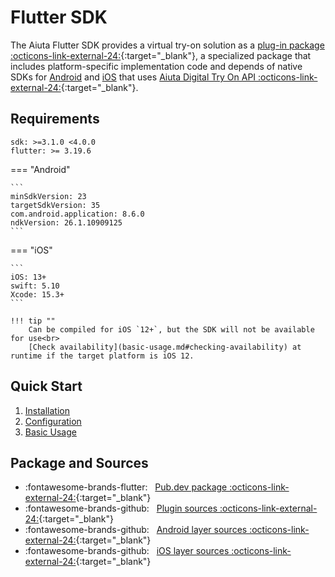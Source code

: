 # Flutter SDK

The Aiuta Flutter SDK provides a virtual try-on solution as a [plug-in package :octicons-link-external-24:](https://flutter.dev/developing-packages/){:target="_blank"}, a specialized package that includes platform-specific implementation code and depends of native SDKs for [Android](../android/overview.md) and [iOS](../ios/overview.md) that uses [Aiuta Digital Try On API :octicons-link-external-24:](https://developer.aiuta.com/products/digital-try-on/Documentation){:target="_blank"}.

## Requirements

```
sdk: >=3.1.0 <4.0.0
flutter: >= 3.19.6
```

=== "Android"

    ```
    minSdkVersion: 23
    targetSdkVersion: 35
    com.android.application: 8.6.0
    ndkVersion: 26.1.10909125
    ```

=== "iOS"

    ```
    iOS: 13+
    swift: 5.10
    Xcode: 15.3+
    ```

    !!! tip ""
        Can be compiled for iOS `12+`, but the SDK will not be available for use<br>
        [Check availability](basic-usage.md#checking-availability) at runtime if the target platform is iOS 12.

## Quick Start

1. [Installation](installation.md)
2. [Configuration](configuration.md)
3. [Basic Usage](basic-usage.md)

## Package and Sources

<div class="grid cards" markdown>

- :fontawesome-brands-flutter: &nbsp; [Pub.dev package :octicons-link-external-24:](https://pub.dev/packages/aiuta_flutter){:target="_blank"}
- :fontawesome-brands-github: &nbsp; [Plugin sources :octicons-link-external-24:](https://github.com/aiuta-com/flutter-sdk){:target="_blank"}
- :fontawesome-brands-github: &nbsp; [Android layer sources :octicons-link-external-24:](https://github.com/aiuta-com/android-sdk){:target="_blank"}
- :fontawesome-brands-github: &nbsp; [iOS layer sources :octicons-link-external-24:](https://github.com/aiuta-com/aiuta-ios-sdk){:target="_blank"}

</div>
